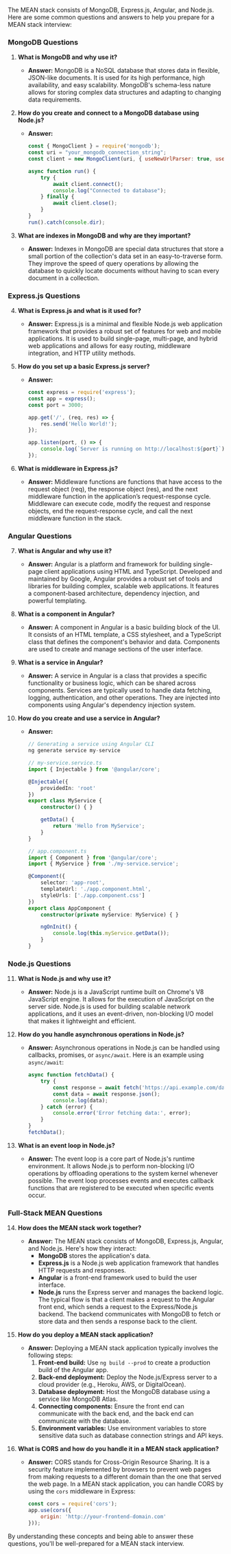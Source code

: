 The MEAN stack consists of MongoDB, Express.js, Angular, and Node.js. Here are some common questions and answers to help you prepare for a MEAN stack interview:

### MongoDB Questions

1. **What is MongoDB and why use it?**
   - **Answer:** MongoDB is a NoSQL database that stores data in flexible, JSON-like documents. It is used for its high performance, high availability, and easy scalability. MongoDB's schema-less nature allows for storing complex data structures and adapting to changing data requirements.

2. **How do you create and connect to a MongoDB database using Node.js?**
   - **Answer:**
     ```javascript
     const { MongoClient } = require('mongodb');
     const uri = "your_mongodb_connection_string";
     const client = new MongoClient(uri, { useNewUrlParser: true, useUnifiedTopology: true });

     async function run() {
         try {
             await client.connect();
             console.log("Connected to database");
         } finally {
             await client.close();
         }
     }
     run().catch(console.dir);
     ```

3. **What are indexes in MongoDB and why are they important?**
   - **Answer:** Indexes in MongoDB are special data structures that store a small portion of the collection's data set in an easy-to-traverse form. They improve the speed of query operations by allowing the database to quickly locate documents without having to scan every document in a collection.

### Express.js Questions

4. **What is Express.js and what is it used for?**
   - **Answer:** Express.js is a minimal and flexible Node.js web application framework that provides a robust set of features for web and mobile applications. It is used to build single-page, multi-page, and hybrid web applications and allows for easy routing, middleware integration, and HTTP utility methods.

5. **How do you set up a basic Express.js server?**
   - **Answer:**
     ```javascript
     const express = require('express');
     const app = express();
     const port = 3000;

     app.get('/', (req, res) => {
         res.send('Hello World!');
     });

     app.listen(port, () => {
         console.log(`Server is running on http://localhost:${port}`);
     });
     ```

6. **What is middleware in Express.js?**
   - **Answer:** Middleware functions are functions that have access to the request object (req), the response object (res), and the next middleware function in the application’s request-response cycle. Middleware can execute code, modify the request and response objects, end the request-response cycle, and call the next middleware function in the stack.

### Angular Questions

7. **What is Angular and why use it?**
   - **Answer:** Angular is a platform and framework for building single-page client applications using HTML and TypeScript. Developed and maintained by Google, Angular provides a robust set of tools and libraries for building complex, scalable web applications. It features a component-based architecture, dependency injection, and powerful templating.

8. **What is a component in Angular?**
   - **Answer:** A component in Angular is a basic building block of the UI. It consists of an HTML template, a CSS stylesheet, and a TypeScript class that defines the component's behavior and data. Components are used to create and manage sections of the user interface.

9. **What is a service in Angular?**
   - **Answer:** A service in Angular is a class that provides a specific functionality or business logic, which can be shared across components. Services are typically used to handle data fetching, logging, authentication, and other operations. They are injected into components using Angular's dependency injection system.

10. **How do you create and use a service in Angular?**
    - **Answer:**
      ```typescript
      // Generating a service using Angular CLI
      ng generate service my-service

      // my-service.service.ts
      import { Injectable } from '@angular/core';

      @Injectable({
          providedIn: 'root'
      })
      export class MyService {
          constructor() { }

          getData() {
              return 'Hello from MyService';
          }
      }

      // app.component.ts
      import { Component } from '@angular/core';
      import { MyService } from './my-service.service';

      @Component({
          selector: 'app-root',
          templateUrl: './app.component.html',
          styleUrls: ['./app.component.css']
      })
      export class AppComponent {
          constructor(private myService: MyService) { }

          ngOnInit() {
              console.log(this.myService.getData());
          }
      }
      ```

### Node.js Questions

11. **What is Node.js and why use it?**
    - **Answer:** Node.js is a JavaScript runtime built on Chrome's V8 JavaScript engine. It allows for the execution of JavaScript on the server side. Node.js is used for building scalable network applications, and it uses an event-driven, non-blocking I/O model that makes it lightweight and efficient.

12. **How do you handle asynchronous operations in Node.js?**
    - **Answer:** Asynchronous operations in Node.js can be handled using callbacks, promises, or `async/await`. Here is an example using `async/await`:
      ```javascript
      async function fetchData() {
          try {
              const response = await fetch('https://api.example.com/data');
              const data = await response.json();
              console.log(data);
          } catch (error) {
              console.error('Error fetching data:', error);
          }
      }
      fetchData();
      ```

13. **What is an event loop in Node.js?**
    - **Answer:** The event loop is a core part of Node.js's runtime environment. It allows Node.js to perform non-blocking I/O operations by offloading operations to the system kernel whenever possible. The event loop processes events and executes callback functions that are registered to be executed when specific events occur.

### Full-Stack MEAN Questions

14. **How does the MEAN stack work together?**
    - **Answer:** The MEAN stack consists of MongoDB, Express.js, Angular, and Node.js. Here's how they interact:
      - **MongoDB** stores the application's data.
      - **Express.js** is a Node.js web application framework that handles HTTP requests and responses.
      - **Angular** is a front-end framework used to build the user interface.
      - **Node.js** runs the Express server and manages the backend logic.
      The typical flow is that a client makes a request to the Angular front end, which sends a request to the Express/Node.js backend. The backend communicates with MongoDB to fetch or store data and then sends a response back to the client.

15. **How do you deploy a MEAN stack application?**
    - **Answer:** Deploying a MEAN stack application typically involves the following steps:
      1. **Front-end build:** Use `ng build --prod` to create a production build of the Angular app.
      2. **Back-end deployment:** Deploy the Node.js/Express server to a cloud provider (e.g., Heroku, AWS, or DigitalOcean).
      3. **Database deployment:** Host the MongoDB database using a service like MongoDB Atlas.
      4. **Connecting components:** Ensure the front end can communicate with the back end, and the back end can communicate with the database.
      5. **Environment variables:** Use environment variables to store sensitive data such as database connection strings and API keys.

16. **What is CORS and how do you handle it in a MEAN stack application?**
    - **Answer:** CORS stands for Cross-Origin Resource Sharing. It is a security feature implemented by browsers to prevent web pages from making requests to a different domain than the one that served the web page. In a MEAN stack application, you can handle CORS by using the `cors` middleware in Express:
      ```javascript
      const cors = require('cors');
      app.use(cors({
          origin: 'http://your-frontend-domain.com'
      }));
      ```

By understanding these concepts and being able to answer these questions, you'll be well-prepared for a MEAN stack interview.